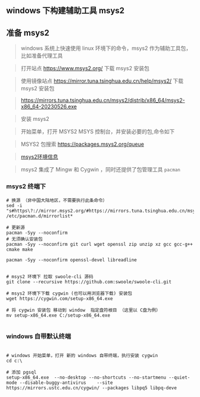 ## windows 下构建辅助工具 msys2

## 准备 msys2

> windows 系统上快速使用 linux 环境下的命令，msys2 作为辅助工具包，比如准备代理工具

> 打开站点 https://www.msys2.org/ 下载 msys2 安装包

> 使用镜像站点 https://mirror.tuna.tsinghua.edu.cn/help/msys2/  下载 msys2 安装包

> https://mirrors.tuna.tsinghua.edu.cn/msys2/distrib/x86_64/msys2-x86_64-20230526.exe

> 安装 msys2

> 开始菜单，打开 MSYS2 MSYS 控制台，并安装必要的包,命令如下

> MSYS2 包搜索 https://packages.msys2.org/queue

> [ msys2环境信息 ](https://www.msys2.org/docs/environments/)

> msys2 集成了 Mingw 和 Cygwin ，同时还提供了包管理工具 `pacman`

### msys2 终端下

```shell
# 换源 （非中国大陆地区，不需要执行此条命令）
sed -i "s#https\?://mirror.msys2.org/#https://mirrors.tuna.tsinghua.edu.cn/msys2/#g" /etc/pacman.d/mirrorlist*

# 更新源
pacman -Syy --noconfirm
# 无须确认安装包
pacman -Syy --noconfirm git curl wget openssl zip unzip xz gcc gcc-g++  cmake make

pacman -Syy --noconfirm openssl-devel libreadline


# msys2 环境下 拉取 swoole-cli 源码
git clone --recursive https://github.com:swoole/swoole-cli.git

# msys2 环境下下载 cygwin (也可以用浏览器下载) 安装包
wget https://cygwin.com/setup-x86_64.exe

# 将 cygwin 安装包 移动到 window  指定盘符根目 （这里以 C盘为例）
mv setup-x86_64.exe C:/setup-x86_64.exe


```

### windows 自带默认终端

```shell

# windows 开始菜单，打开 新的 windows 自带终端，执行安装 cygwin
cd c:\

# 添加 pgsql
setup-x86_64.exe  --no-desktop --no-shortcuts --no-startmenu --quiet-mode --disable-buggy-antivirus    --site  https://mirrors.ustc.edu.cn/cygwin/ --packages libpq5 libpq-deve

```
